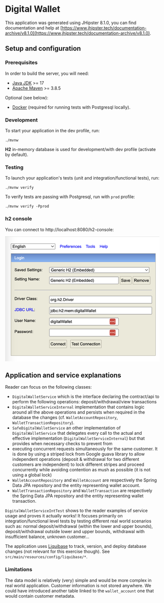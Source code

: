 # Digital Wallet

This application was generated using JHipster 8.1.0, you can find documentation and help at [https://www.jhipster.tech/documentation-archive/v8.1.0](https://www.jhipster.tech/documentation-archive/v8.1.0).

## Setup and configuration

### Prerequisites

In order to build the server, you will need:

- [Java JDK](https://www.oracle.com/java/) >= 17
- [Apache Maven](http://maven.apache.org/) >= 3.8.5

Optional (see below):

- [Docker](https://www.docker.com/) (required for running tests with Postgresql locally).

### Development

To start your application in the dev profile, run:

```
./mvnw
```

**H2** in-memory database is used for development/with dev profile (activate by default).

### Testing

To launch your application's tests (unit and integration/functional tests), run:

```
./mvnw verify
```

To verify tests are passing with Postgresql, run with `prod` profile:

```
./mvnw verify -Pprod
```

### h2 console

You can connect to http://localhost:8080/h2-console:

![h2 console](h2.png)

## Application and service explanations

Reader can focus on the following classes:

- `DigitalWalletService` which is the interface declaring the contract/api to perform the following
  operations: deposit/withdrawal/view transactions
- `DigitalWalletServiceInternal` implementation that contains logic around all the above operations
  and persists when required in the database the changes (cf. `WalletAccountRepository`, `WalletTransactionRepository`).
- `SafeDigitalWalletService` an other implementation of `DigitalWalletService` that delegates every call to the actual
  and effective implementation (`DigitalWalletServiceInternal`) but that provides when necessary checks to prevent from
- executing concurrent requests simultaneously for the same customer. It is done by using a striped lock from Google
  guava library to allow independent operations (deposit & withdrawal for two different customers are independent) to
  lock different stripes and proceed concurrently while avoiding contention as mush as possible (it is not using a global lock)
- `WalletAccountRepository` and `WalletAccount` are respectively the Spring Data JPA repository and the entity representing
  wallet account.
- `WalletTransactionRepository` and `WalletTransaction` are respectively the Spring Data JPA repository and the entity representing
  wallet transaction.

`DigitalWalletServiceIntTest` shows to the reader examples of service usage and proves it actually works! It focuses
primarily on integration/functional level tests by testing different real world scenarios such as: normal deposit/withdrawal
(within the lower and upper bounds), deposit/withdrawal outside lower and upper bounds, withdrawal with insufficient balance,
unknown customer...

The application uses [Liquibase](https://www.liquibase.org/) to track, version, and deploy database changes (not relevant for this exercise though).
See `src/main/resources/config/liquibase/*`.

### Limitations

The data model is relatively (very) simple and would be more complex in real world application. Customer information is
not stored anywhere. We could have introduced another table linked to the `wallet_account` one that would contain customer
metadata.
